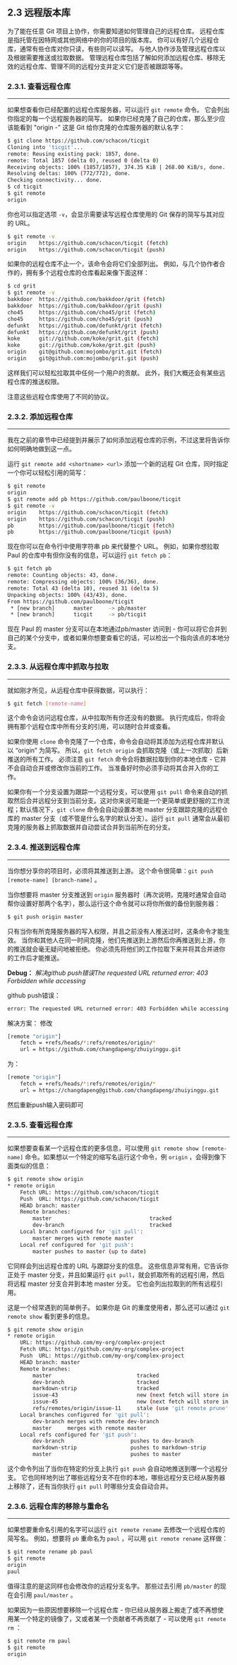 ## 2.3 远程版本库

为了能在任意 Git 项目上协作，你需要知道如何管理自己的远程仓库。 远程仓库是指托管在因特网或其他网络中的你的项目的版本库。 你可以有好几个远程仓库，通常有些仓库对你只读，有些则可以读写。 与他人协作涉及管理远程仓库以及根据需要推送或拉取数据。 管理远程仓库包括了解如何添加远程仓库、移除无效的远程仓库、管理不同的远程分支并定义它们是否被跟踪等等。 

### 2.3.1. 查看远程仓库

------

如果想查看你已经配置的远程仓库服务器，可以运行 `git remote` 命令。
它会列出你指定的每一个远程服务器的简写。
如果你已经克隆了自己的仓库，那么至少应该能看到 "origin -" 这是 Git 给你克隆的仓库服务器的默认名字：

```bash
$ git clone https://github.com/schacon/ticgit
Cloning into 'ticgit'...
remote: Reusing existing pack: 1857, done.
remote: Total 1857 (delta 0), reused 0 (delta 0)
Receiving objects: 100% (1857/1857), 374.35 KiB | 268.00 KiB/s, done.
Resolving deltas: 100% (772/772), done.
Checking connectivity... done.
$ cd ticgit
$ git remote
origin
```

你也可以指定选项 `-v`，会显示需要读写远程仓库使用的 Git 保存的简写与其对应的 URL。

```bash
$ git remote -v
origin    https://github.com/schacon/ticgit (fetch)
origin    https://github.com/schacon/ticgit (push)
```

如果你的远程仓库不止一个，该命令会将它们全部列出。 例如，与几个协作者合作的，拥有多个远程仓库的仓库看起来像下面这样：

```bash
$ cd grit
$ git remote -v
bakkdoor  https://github.com/bakkdoor/grit (fetch)
bakkdoor  https://github.com/bakkdoor/grit (push)
cho45     https://github.com/cho45/grit (fetch)
cho45     https://github.com/cho45/grit (push)
defunkt   https://github.com/defunkt/grit (fetch)
defunkt   https://github.com/defunkt/grit (push)
koke      git://github.com/koke/grit.git (fetch)
koke      git://github.com/koke/grit.git (push)
origin    git@github.com:mojombo/grit.git (fetch)
origin    git@github.com:mojombo/grit.git (push)
```

这样我们可以轻松拉取其中任何一个用户的贡献。 此外，我们大概还会有某些远程仓库的推送权限。

注意这些远程仓库使用了不同的协议。

### 2.3.2. 添加远程仓库

------

我在之前的章节中已经提到并展示了如何添加远程仓库的示例，不过这里将告诉你如何明确地做到这一点。

运行 `git remote add <shortname> <url>` 添加一个新的远程 Git 仓库，同时指定一个你可以轻松引用的简写：

```bash
$ git remote
origin
$ git remote add pb https://github.com/paulboone/ticgit
$ git remote -v
origin    https://github.com/schacon/ticgit (fetch)
origin    https://github.com/schacon/ticgit (push)
pb        https://github.com/paulboone/ticgit (fetch)
pb        https://github.com/paulboone/ticgit (push)
```

现在你可以在命令行中使用字符串 pb 来代替整个 URL。 例如，如果你想拉取 Paul 的仓库中有但你没有的信息，可以运行 `git fetch pb`：

```bash
$ git fetch pb
remote: Counting objects: 43, done.
remote: Compressing objects: 100% (36/36), done.
remote: Total 43 (delta 10), reused 31 (delta 5)
Unpacking objects: 100% (43/43), done.
From https://github.com/paulboone/ticgit
 * [new branch]      master     -> pb/master
 * [new branch]      ticgit     -> pb/ticgit
```

现在 Paul 的 master 分支可以在本地通过pb/master 访问到 - 你可以将它合并到自己的某个分支中，或者如果你想要查看它的话，可以检出一个指向该点的本地分支。

### 2.3.3. 从远程仓库中抓取与拉取

------

就如刚才所见，从远程仓库中获得数据，可以执行：

```bash
$ git fetch [remote-name]
```

这个命令会访问远程仓库，从中拉取所有你还没有的数据。 执行完成后，你将会拥有那个远程仓库中所有分支的引用，可以随时合并或查看。

如果你使用 `clone` 命令克隆了一个仓库，命令会自动将其添加为远程仓库并默认以 “origin” 为简写。 所以，`git fetch origin` 会抓取克隆（或上一次抓取）后新推送的所有工作。 必须注意 `git fetch` 命令会将数据拉取到你的本地仓库 - 它并不会自动合并或修改你当前的工作。 当准备好时你必须手动将其合并入你的工作。

如果你有一个分支设置为跟踪一个远程分支，可以使用 `git pull` 命令来自动的抓取然后合并远程分支到当前分支。这对你来说可能是一个更简单或更舒服的工作流程；默认情况下，`git clone` 命令会自动设置本地 master 分支跟踪克隆的远程仓库的 master 分支（或不管是什么名字的默认分支）。运行 `git pull` 通常会从最初克隆的服务器上抓取数据并自动尝试合并到当前所在的分支。

### 2.3.4. 推送到远程仓库

------

当你想分享你的项目时，必须将其推送到上游。
这个命令很简单：`git push [remote-name] [branch-name]` 。

当你想要将 master 分支推送到 `origin` 服务器时（再次说明，克隆时通常会自动帮你设置好那两个名字），那么运行这个命令就可以将你所做的备份到服务器：

```bash
$ git push origin master
```

只有当你有所克隆服务器的写入权限，并且之前没有人推送过时，这条命令才能生效。 当你和其他人在同一时间克隆，他们先推送到上游然后你再推送到上游，你的推送就会毫无疑问地被拒绝。 你必须先将他们的工作拉取下来并将其合并进你的工作后才能推送。

**Debug：** *解决github push错误The requested URL returned error: 403 Forbidden while accessing*

github push错误：

```bash
error: The requested URL returned error: 403 Forbidden while accessing https://github.com/changdapeng/zhuiyinggu.git/info/refs
```

解决方案：
修改

```bash
[remote "origin"]
    fetch = +refs/heads/*:refs/remotes/origin/*
    url = https://github.com/changdapeng/zhuiyinggu.git
```

为：

```bash
[remote "origin"]
    fetch = +refs/heads/*:refs/remotes/origin/*
    url = https://changdapeng@github.com/changdapeng/zhuiyinggu.git
```

然后重新push输入密码即可

### 2.3.5. 查看远程仓库

------

如果想要查看某一个远程仓库的更多信息，可以使用 `git remote show [remote-name]` 命令。如果想以一个特定的缩写名运行这个命令，例 `origin` ，会得到像下面类似的信息：

```bash
$ git remote show origin
* remote origin
    Fetch URL: https://github.com/schacon/ticgit
    Push  URL: https://github.com/schacon/ticgit
    HEAD branch: master
    Remote branches:
        master                               tracked
        dev-branch                           tracked
    Local branch configured for 'git pull':
        master merges with remote master
    Local ref configured for 'git push':
        master pushes to master (up to date)
```

它同样会列出远程仓库的 URL 与跟踪分支的信息。 这些信息非常有用，它告诉你正处于 master 分支，并且如果运行 `git pull`，就会抓取所有的远程引用，然后将远程 master 分支合并到本地 master 分支。 它也会列出拉取到的所有远程引用。

这是一个经常遇到的简单例子。 如果你是 Git 的重度使用者，那么还可以通过 `git remote show` 看到更多的信息。

```bash
$ git remote show origin
* remote origin
    URL: https://github.com/my-org/complex-project
    Fetch URL: https://github.com/my-org/complex-project
    Push  URL: https://github.com/my-org/complex-project
    HEAD branch: master
    Remote branches:
        master                           tracked
        dev-branch                       tracked
        markdown-strip                   tracked
        issue-43                         new (next fetch will store in remotes/origin)
        issue-45                         new (next fetch will store in remotes/origin)
        refs/remotes/origin/issue-11     stale (use 'git remote prune' to remove)
    Local branches configured for 'git pull':
        dev-branch merges with remote dev-branch
        master     merges with remote master
    Local refs configured for 'git push':
        dev-branch                     pushes to dev-branch                     (up to date)
        markdown-strip                 pushes to markdown-strip                 (up to date)
        master                         pushes to master                         (up to date)
```

这个命令列出了当你在特定的分支上执行 `git push` 会自动地推送到哪一个远程分支。 它也同样地列出了哪些远程分支不在你的本地，哪些远程分支已经从服务器上移除了，还有当你执行 `git pull` 时哪些分支会自动合并。

### 2.3.6. 远程仓库的移除与重命名

------

如果想要重命名引用的名字可以运行 `git remote rename` 去修改一个远程仓库的简写名。
例如，想要将 `pb` 重命名为 `paul` ，可以用 `git remote rename` 这样做：

```bash
$ git remote rename pb paul
$ git remote
origin
paul
```

值得注意的是这同样也会修改你的远程分支名字。 那些过去引用 `pb/master` 的现在会引用 `paul/master` 。

如果因为一些原因想要移除一个远程仓库 - 你已经从服务器上搬走了或不再想使用某一个特定的镜像了，又或者某一个贡献者不再贡献了 - 可以使用  `git remote rm`  ：

```bash
$ git remote rm paul
$ git remote
origin
```

